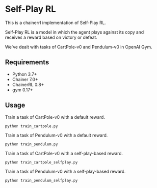 # Self-Play RL
This is a chainerrl implementation of Self-Play RL.

Self-Play RL is a model in which the agent plays against its copy and receives a reward based on victory or defeat.

We've dealt with tasks of CartPole-v0 and Pendulum-v0 in OpenAI Gym.

## Requirements
* Python 3.7+
* Chainer 7.0+
* ChainerRL 0.8+
* gym 0.17+

## Usage
Train a task of CartPole-v0 with a default reward.
```
python train_cartpole.py
```

Train a task of Pendulum-v0 with a default reward.
```
python train_pendulum.py
```

Train a task of CartPole-v0 with a self-play-based reward.
```
python train_cartpole_selfplay.py
```

Train a task of Pendulum-v0 with a self-play-based reward.
```
python train_pendulum_selfplay.py
```
